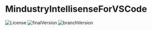 # MindustryIntellisenseForVSCode
![License](https://img.shields.io/github/license/d3ck/MindustryIntellisenseForVSCode)
![finalVersion](https://img.shields.io/github/package-json/v/d3ck/MindustryIntellisenseForVSCode)
![branchVersion](https://img.shields.io/github/package-json/v/d3ck/MindustryIntellisenseForVSCode/testes?style=for-the-badge)
